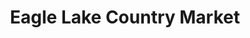 ---
title: "Eagle Lake Country Market"
url: /eagle-lake/eagle-lake-country-market/
shop: Lebensmittel
---